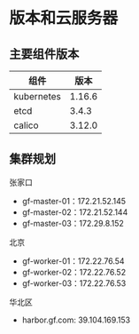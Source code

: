 # 版本和云服务器

## 主要组件版本

| 组件 | 版本 | 
| --- | --- | 
| kubernetes | 1.16.6 |
| etcd | 3.4.3 | 
| calico | 3.12.0 | 


## 集群规划

张家口
+ gf-master-01：172.21.52.145
+ gf-master-02：172.21.52.144
+ gf-master-03：172.29.8.152

北京
+ gf-worker-01：172.22.76.54
+ gf-worker-02：172.22.76.52
+ gf-worker-03：172.22.76.53

华北区
+ harbor.gf.com: 39.104.169.153 